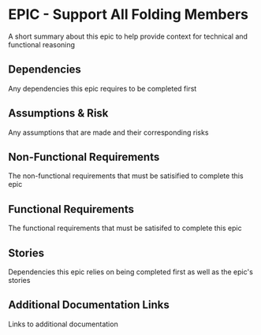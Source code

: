# EPIC - Support All Folding Members

A short summary about this epic to help provide context for technical and functional reasoning

## Dependencies

Any dependencies this epic requires to be completed first

## Assumptions & Risk

Any assumptions that are made and their corresponding risks

## Non-Functional Requirements

The non-functional requirements that must be satisified to complete this epic

## Functional Requirements

The functional requirements that must be satisifed to complete this epic

## Stories

Dependencies this epic relies on being completed first as well as the epic's stories

## Additional Documentation Links

Links to additional documentation